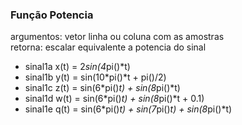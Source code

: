 ### Função Potencia
argumentos: vetor linha ou coluna com as amostras  
retorna: escalar equivalente a potencia do sinal


* sinal1a x(t) = 2*sin(4*pi()*t)
* sinal1b y(t) = sin(10*pi()*t + pi()/2)
* sinal1c z(t) = sin(6*pi()*t) + sin(8*pi()*t)
* sinal1d w(t) = sin(6*pi()*t) + sin(8*pi()*t + 0.1)
* sinal1e q(t) = sin(6*pi()*t) + sin(7*pi()*t) + sin(8*pi()*t)
